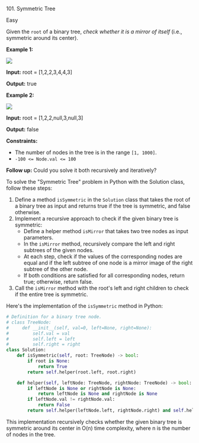 101\. Symmetric Tree

Easy

Given the `root` of a binary tree, _check whether it is a mirror of itself_ (i.e., symmetric around its center).

**Example 1:**

![](https://assets.leetcode.com/uploads/2021/02/19/symtree1.jpg)

**Input:** root = [1,2,2,3,4,4,3]

**Output:** true 

**Example 2:**

![](https://assets.leetcode.com/uploads/2021/02/19/symtree2.jpg)

**Input:** root = [1,2,2,null,3,null,3]

**Output:** false 

**Constraints:**

*   The number of nodes in the tree is in the range `[1, 1000]`.
*   `-100 <= Node.val <= 100`

**Follow up:** Could you solve it both recursively and iteratively?

To solve the "Symmetric Tree" problem in Python with the Solution class, follow these steps:

1. Define a method `isSymmetric` in the `Solution` class that takes the root of a binary tree as input and returns true if the tree is symmetric, and false otherwise.
2. Implement a recursive approach to check if the given binary tree is symmetric:
   - Define a helper method `isMirror` that takes two tree nodes as input parameters.
   - In the `isMirror` method, recursively compare the left and right subtrees of the given nodes.
   - At each step, check if the values of the corresponding nodes are equal and if the left subtree of one node is a mirror image of the right subtree of the other node.
   - If both conditions are satisfied for all corresponding nodes, return true; otherwise, return false.
3. Call the `isMirror` method with the root's left and right children to check if the entire tree is symmetric.

Here's the implementation of the `isSymmetric` method in Python:

```python
# Definition for a binary tree node.
# class TreeNode:
#     def __init__(self, val=0, left=None, right=None):
#         self.val = val
#         self.left = left
#         self.right = right
class Solution:
    def isSymmetric(self, root: TreeNode) -> bool:
        if root is None:
            return True
        return self.helper(root.left, root.right)

    def helper(self, leftNode: TreeNode, rightNode: TreeNode) -> bool:
        if leftNode is None or rightNode is None:
            return leftNode is None and rightNode is None
        if leftNode.val != rightNode.val:
            return False
        return self.helper(leftNode.left, rightNode.right) and self.helper(leftNode.right, rightNode.left)
```

This implementation recursively checks whether the given binary tree is symmetric around its center in O(n) time complexity, where n is the number of nodes in the tree.